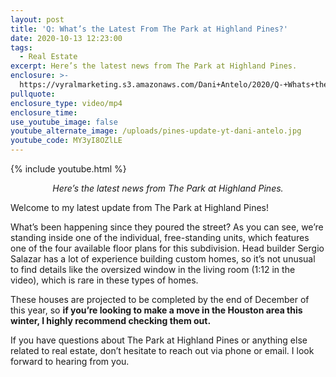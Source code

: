 ```yaml
---
layout: post
title: 'Q: What’s the Latest From The Park at Highland Pines?'
date: 2020-10-13 12:23:00
tags:
  - Real Estate
excerpt: Here’s the latest news from The Park at Highland Pines.
enclosure: >-
  https://vyralmarketing.s3.amazonaws.com/Dani+Antelo/2020/Q-+Whats+the+Latest+From+The+Park+at+Highland+Pines_+(1).mp4
pullquote:
enclosure_type: video/mp4
enclosure_time:
use_youtube_image: false
youtube_alternate_image: /uploads/pines-update-yt-dani-antelo.jpg
youtube_code: MY3yI8OZlLE
---
```


{% include youtube.html %}

<p style="text-align:center;"><em>Here’s the latest news from The Park at Highland Pines.</em></p>

Welcome to my latest update from The Park at Highland Pines\!

What’s been happening since they poured the street? As you can see, we’re standing inside one of the individual, free-standing units, which features one of the four available floor plans for this subdivision. Head builder Sergio Salazar has a lot of experience building custom homes, so it’s not unusual to find details like the oversized window in the living room (1:12 in the video), which is rare in these types of homes.&nbsp;

These houses are projected to be completed by the end of December of this year, so **if you’re looking to make a move in the Houston area this winter, I highly recommend checking them out.**&nbsp;

If you have questions about The Park at Highland Pines or anything else related to real estate, don’t hesitate to reach out via phone or email. I look forward to hearing from you.